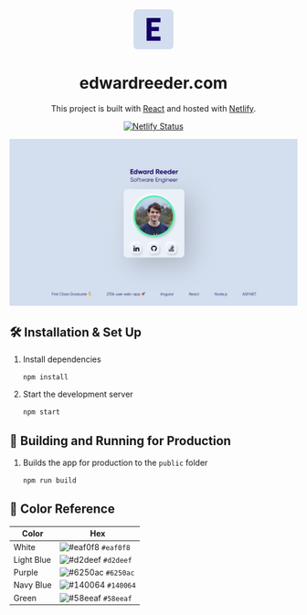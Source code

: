 <div align="center">
  <img alt="Logo" src="https://raw.githubusercontent.com/eddireeder/personal-website/master/src/images/icon.png" width="70" />
</div>
<h1 align="center">
  edwardreeder.com
</h1>

<p align="center">
This project is built with <a href="https://reactjs.org/" target="_blank">React</a> and hosted with <a href="https://www.netlify.com/" target="_blank">Netlify</a>.
</p>
<p align="center">
  <a href="https://app.netlify.com/sites/edward-reeder-personal-website/deploys" target="_blank">
    <img src="https://api.netlify.com/api/v1/badges/2091f59b-2c23-470f-887d-f8307c3ee053/deploy-status" alt="Netlify Status" />
  </a>
</p>

![demo](https://raw.githubusercontent.com/eddireeder/personal-website/master/src/images/demo.png)

## 🛠 Installation & Set Up

1. Install dependencies

   ```sh
   npm install
   ```

2. Start the development server

   ```sh
   npm start
   ```

## 🚀 Building and Running for Production

1. Builds the app for production to the `public` folder

   ```sh
   npm run build
   ```

## 🎨 Color Reference

| Color      | Hex                                                                |
| ---------- | ------------------------------------------------------------------ |
| White      | ![#eaf0f8](https://via.placeholder.com/10/eaf0f8?text=+) `#eaf0f8` |
| Light Blue | ![#d2deef](https://via.placeholder.com/10/d2deef?text=+) `#d2deef` |
| Purple     | ![#6250ac](https://via.placeholder.com/10/6250ac?text=+) `#6250ac` |
| Navy Blue  | ![#140064](https://via.placeholder.com/10/140064?text=+) `#140064` |
| Green      | ![#58eeaf](https://via.placeholder.com/10/58eeaf?text=+) `#58eeaf` |
